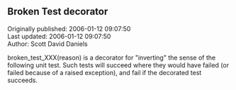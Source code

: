 ## Broken Test decorator  
Originally published: 2006-01-12 09:07:50  
Last updated: 2006-01-12 09:07:50  
Author: Scott David Daniels  
  
broken_test_XXX(reason) is a decorator for "inverting" the sense of the following unit test.  Such tests will succeed where they would have failed (or failed because of a raised exception), and fail if the decorated test succeeds.